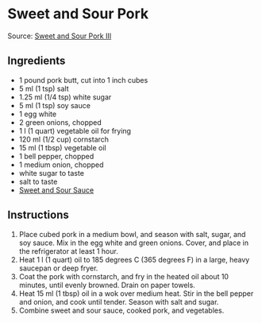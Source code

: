# Sweet and Sour Pork #

Source: [Sweet and Sour Pork III](http://allrecipes.com/recipe/31144/sweet-and-sour-pork-iii/)

## Ingredients ##
* 1 pound pork butt, cut into 1 inch cubes
* 5 ml (1 tsp) salt
* 1.25 ml (1/4 tsp) white sugar
* 5 ml (1 tsp) soy sauce
* 1 egg white
* 2 green onions, chopped
* 1 l (1 quart) vegetable oil for frying
* 120 ml (1/2 cup) cornstarch
* 15 ml (1 tbsp) vegetable oil
* 1 bell pepper, chopped
* 1 medium onion, chopped
* white sugar to taste
* salt to taste
* [Sweet and Sour Sauce](../../sauces%20and%20condiments/sauces/sweet%20and%20sour%20sauce.md)

## Instructions ##
1. Place cubed pork in a medium bowl, and season with salt, sugar, and soy sauce. Mix in the egg white and green onions. Cover, and place in the refrigerator at least 1 hour.
1. Heat 1 l (1 quart) oil to 185 degrees C (365 degrees F) in a large, heavy saucepan or deep fryer.
1. Coat the pork with cornstarch, and fry in the heated oil about 10 minutes, until evenly browned. Drain on paper towels.
1. Heat 15 ml (1 tbsp) oil in a wok over medium heat. Stir in the bell pepper and onion, and cook until tender. Season with salt and sugar.
1. Combine sweet and sour sauce, cooked pork, and vegetables.

